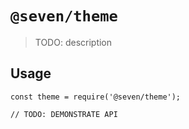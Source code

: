 # `@seven/theme`

> TODO: description

## Usage

```
const theme = require('@seven/theme');

// TODO: DEMONSTRATE API
```
